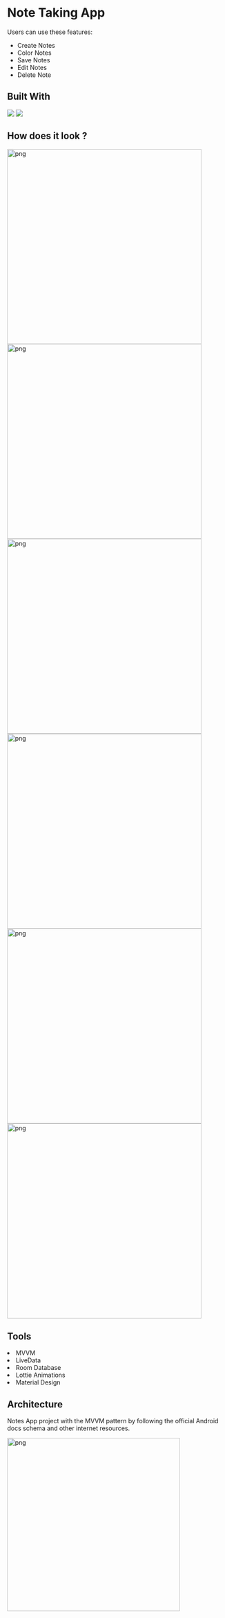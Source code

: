 # Note Taking App


Users can use these features:
- Create Notes
- Color Notes
- Save Notes
- Edit Notes
- Delete Note


## Built With 
<p>
<img src="https://www.vectorlogo.zone/logos/java/java-ar21.svg">
<img src="https://www.vectorlogo.zone/logos/android/android-ar21.svg">
</p>

## How does it look ?

<p>
<img height= "450" src="https://i.hizliresim.com/qyhjl7w.jpeg" alt="png" />
<img height= "450" src="https://i.hizliresim.com/4d9875n.jpeg" alt="png" />
<img height= "450" src="https://i.hizliresim.com/jxaz3fc.jpeg" alt="png" />
<img height= "450" src="https://i.hizliresim.com/ct3d16o.jpeg" alt="png" />
<img height= "450" src="https://i.hizliresim.com/dsf7pag.jpeg" alt="png" />
<img height= "450" src="https://i.hizliresim.com/8u8hrc4.jpeg" alt="png" />
</p>

## Tools 

<li><a>MVVM</a></li>
<li><a>LiveData</a></li>
<li><a>Room Database</a></li>
<li><a>Lottie Animations</a></li>
<li><a>Material Design</a></li>

## Architecture

Notes App project with the MVVM pattern by following the official Android docs schema and other internet resources.

<img height= "400" src="https://i.hizliresim.com/22f3kle.png" alt="png" />
 
